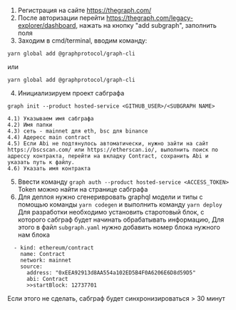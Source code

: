 1) Регистрация на сайте https://thegraph.com/
2) После авторизации перейти https://thegraph.com/legacy-explorer/dashboard, нажать на кнопку "add subgraph", заполнить поля
3) Заходим в cmd/terminal, вводим команду:
```
yarn global add @graphprotocol/graph-cli
```
или
```
yarn global add @graphprotocol/graph-cli
```

4) Инициализируем проект сабграфа
```
graph init --product hosted-service <GITHUB_USER>/<SUBGRAPH NAME>
```

    4.1) Указываем имя сабграфа
    4.2) Имя папки
    4.3) сеть - mainnet для eth, bsc для binance
    4.4) Адересс main contract
    4.5) Если Abi не подтянулось автоматически, нужно зайти на сайт https://bscscan.com/ или https://etherscan.io/, выполнить поиск по адрессу контракта, перейти на вкладку Contract, сохранить Abi и указать путь к файлу.
    4.6) Указать имя контракта
5) Ввести команду `graph auth --product hosted-service <ACCESS_TOKEN>` Token можно найти на странице сабграфа
6) Для деплоя нужно сгенеривровать graphql модели и типы с помощью команды `yarn codegen` и выполнить команду `yarn deploy`
Для разработки необходимо установить старотовый блок, с которого сабграф будет начинать обрабатывать информацию, Для этого в файл `subgraph.yaml` нужно добавить номер блока нужного нам блока
```dataSources:
  - kind: ethereum/contract
    name: Contract
    network: mainnet
    source:
      address: "0xEEA92913d8AA554a102ED5B4F0A6206E6D8d59D5"
      abi: Contract
      >>startBlock: 12737701
```
Если этого не сделать, сабграф будет синхронизироваться > 30 минут

